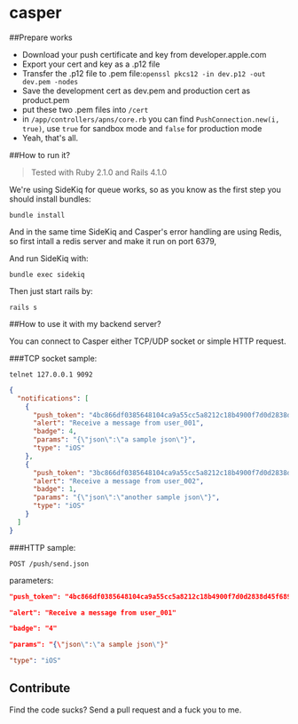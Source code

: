 casper
======

##Prepare works

 - Download your push certificate and key from developer.apple.com
 - Export your cert and key as a .p12 file
 - Transfer the .p12 file to .pem file:`openssl pkcs12 -in dev.p12 -out dev.pem -nodes`
 - Save the development cert as dev.pem and production cert as product.pem
 - put these two .pem files into `/cert`
 - in `/app/controllers/apns/core.rb` you can find `PushConnection.new(i, true)`, use `true` for sandbox mode and `false` for production mode
 - Yeah, that's all.

##How to run it?

 > Tested with Ruby 2.1.0 and Rails 4.1.0

We're using SideKiq for queue works, so as you know as the first step you should install bundles:

`bundle install`

And in the same time SideKiq and Casper's error handling are using Redis, so first intall a redis server and make it run on port 6379,

And run SideKiq with:

`bundle exec sidekiq`

Then just start rails by:

`rails s`

##How to use it with my backend server?

You can connect to Casper either TCP/UDP socket or simple HTTP request.

###TCP socket sample:

`telnet 127.0.0.1 9092`

```json
{
  "notifications": [
    {
      "push_token": "4bc866df0385648104ca9a55cc5a8212c18b4900f7d0d2838d45f6895792f06e",
      "alert": "Receive a message from user_001",
      "badge": 4,
      "params": "{\"json\":\"a sample json\"}",
      "type": "iOS"
    },
    {
      "push_token": "3bc866df0385648104ca9a55cc5a8212c18b4900f7d0d2838d45f6895792f06e",
      "alert": "Receive a message from user_002",
      "badge": 1,
      "params": "{\"json\":\"another sample json\"}",
      "type": "iOS"
    }
  ]
}
```

###HTTP sample:

`POST /push/send.json`

parameters:

```json
"push_token": "4bc866df0385648104ca9a55cc5a8212c18b4900f7d0d2838d45f6895792f06e"

"alert": "Receive a message from user_001"

"badge": "4"

"params": "{\"json\":\"a sample json\"}"

"type": "iOS"
```

## Contribute

Find the code sucks? Send a pull request and a fuck you to me.
